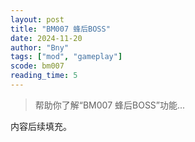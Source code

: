 ```yaml
---
layout: post
title: "BM007 蜂后BOSS"
date: 2024-11-20
author: "Bny"
tags: ["mod", "gameplay"]
scode: bm007
reading_time: 5
---
```


> 帮助你了解“BM007 蜂后BOSS”功能...

内容后续填充。
